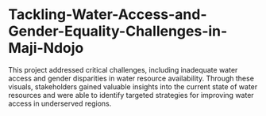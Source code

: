 # Tackling-Water-Access-and-Gender-Equality-Challenges-in-Maji-Ndojo
This project addressed critical challenges, including inadequate water access and gender disparities in water resource availability.   Through these visuals, stakeholders gained valuable insights into the current state of water resources and were able to identify targeted strategies for improving water access in underserved regions.
